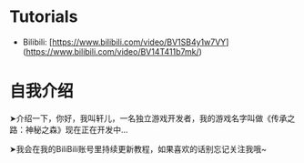 # Tutorials
- Bilibili: [[<https://www.bilibili.com/video/BV1SB4y1w7VY>](https://space.bilibili.com/497323462/)](https://www.bilibili.com/video/BV14T411b7mk/)
# 自我介绍
 ➤介绍一下，你好，我叫轩儿，一名独立游戏开发者，我的游戏名字叫做《传承之路：神秘之森》现在正在开发中...
 
 ➤我会在我的BiliBili账号里持续更新教程，如果喜欢的话别忘记关注我哦~
